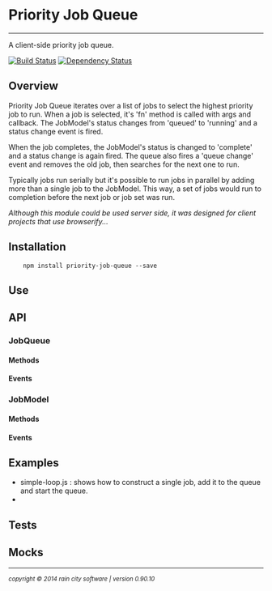 # Priority Job Queue
- - -
A client-side priority job queue.

[![Build Status](https://travis-ci.org/darrylwest/priority-job-queue.svg?branch=master)](https://travis-ci.org/darrylwest/priority-job-queue)
[![Dependency Status](https://david-dm.org/darrylwest/priority-job-queue.svg)](https://david-dm.org/darrylwest/priority-job-queue)

## Overview

Priority Job Queue iterates over a list of jobs to select the highest priority job to run.  When a job is selected, it's 'fn' method is called with args and callback.  The JobModel's status changes from 'queued' to 'running' and a status change event is fired.

When the job completes, the JobModel's status is changed to 'complete' and a status change is again fired.  The queue also fires a 'queue change' event and removes the old job, then searches for the next one to run.

Typically jobs run serially but it's possible to run jobs in parallel by adding more than a single job to the JobModel.  This way, a set of jobs would run to completion before the next job or job set was run.

_Although this module could be used server side, it was designed for client projects that use browserify..._

## Installation

```
	npm install priority-job-queue --save
```

## Use

## API

### JobQueue
#### Methods
#### Events

### JobModel
#### Methods
#### Events

## Examples

* simple-loop.js : shows how to construct a single job, add it to the queue and start the queue.
* 

## Tests

## Mocks

- - -
<p><small><em>copyright © 2014 rain city software | version 0.90.10</em></small></p>